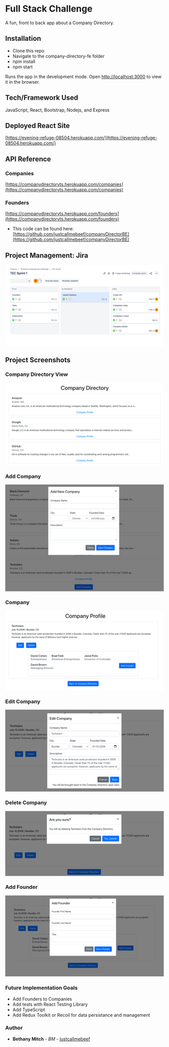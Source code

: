 # Full Stack Challenge

A fun, front to back app about a Company Directory.

## Installation

- Clone this repo
- Navigate to the company-directory-fe folder
- npm install
- npm start

Runs the app in the development mode.
Open [http://localhost:3000](http://localhost:3000) to view it in the browser.

## Tech/Framework Used

JavaScript, React, Bootstrap, Nodejs, and Express

## Deployed React Site

[https://evening-refuge-08504.herokuapp.com/](https://evening-refuge-08504.herokuapp.com/)

## API Reference

### Companies

[https://companydirectoryts.herokuapp.com/companies](https://companydirectoryts.herokuapp.com/companies)

### Founders

[https://companydirectoryts.herokuapp.com/founders](https://companydirectoryts.herokuapp.com/founders)

- This code can be found here: [https://github.com/justcallmebeef/companyDirectorBE](https://github.com/justcallmebeef/companyDirectorBE)

## Project Management: Jira

![Jira Implementation](jira.png)

## Project Screenshots

### Company Directory View

![Company Directory View](companyDirectoryView.png)

### Add Company

![Add Company](addCompany.png)

### Company

![Company Profile](companyProfile.png)

### Edit Company

![Edit Company](editCompany.png)

### Delete Company

![Delete Company](deleteCompany.png)

### Add Founder

![Add Founder](addFounder.png)

### Future Implementation Goals

- Add Founders to Companies
- Add tests with React Testing Library
- Add TypeScript
- Add Redux Toolkit or Recoil for data persistance and management

### Author

- **Bethany Mitch** - _BM_ - [justcallmebeef](https://github.com/justcallmebeef)
